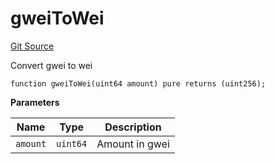 # gweiToWei
[Git Source](https://github.com/lidofinance/community-staking-module/blob/3a4f57c9cf742468b087015f451ef8dce648f719/src/CSVerifier.sol)

Convert gwei to wei


```solidity
function gweiToWei(uint64 amount) pure returns (uint256);
```
**Parameters**

|Name|Type|Description|
|----|----|-----------|
|`amount`|`uint64`|Amount in gwei|


